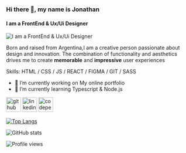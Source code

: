 ### Hi there 👋, my name is Jonathan
#### I am a FrontEnd & Ux/Ui Designer
![I am a FrontEnd & Ux/Ui Designer](https://media.licdn.com/dms/image/D4D16AQGsRcuSpP1MMQ/profile-displaybackgroundimage-shrink_350_1400/0/1690218844833?e=1697673600&v=beta&t=DnEyQIkziCpZsO-DHJFK9jOOU8ORaWmqJFd1vcVwPwM)

Born and raised from Argentina,I am a creative person passionate about design and innovation.
The combination of functionality and aesthetics drives me to create **memorable** and **impressive** user experiences

Skills: HTML / CSS / JS / REACT / FIGMA / GIT / SASS

- 🔭 I’m currently working on My online portfolio 
- 🌱 I’m currently learning Typescript & Node.js 


[<img src='https://cdn.jsdelivr.net/npm/simple-icons@3.0.1/icons/github.svg' alt='github' height='40'>](https://github.com/MerlinoCode)  [<img src='https://cdn.jsdelivr.net/npm/simple-icons@3.0.1/icons/linkedin.svg' alt='linkedin' height='40'>](https://www.linkedin.com/in/jonathan-merlino/)  [<img src='https://cdn.jsdelivr.net/npm/simple-icons@3.0.1/icons/codepen.svg' alt='codepen' height='40'>](https://codepen.io/MerlinoCode)  

[![Top Langs](https://github-readme-stats.vercel.app/api/top-langs/?username=MerlinoCode)](https://github.com/anuraghazra/github-readme-stats)

![GitHub stats](https://github-readme-stats.vercel.app/api?username=MerlinoCode&show_icons=true)  

![Profile views](https://gpvc.arturio.dev/MerlinoCode)  
